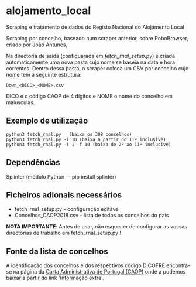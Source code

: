 # alojamento_local

Scraping e tratamento de dados do Registo Nacional do Alojamento Local

Scraping por concelho, baseado num scraper anterior, sobre RoboBrowser, criado por João Antunes, 

Na directoria de saída (configuarada em *fetch_rnal_setup.py*) é criada automaticamente uma nova pasta cujo nome se baseia na data e hora correntes. Dentro dessa pasta, o scraper coloca um CSV por concelho cujo nome tem a seguinte estrutura:

    Down_<DICO>_<NOME>.csv
  
DICO é o código CAOP de 4 dígitos e NOME o nome do concelho em maiusculas. 

## Exemplo de utilização
   
    python3 fetch_rnal.py   (baixa os 308 concelhos)
    python3 fetch_rnal.py -i 10 (baixa a partir do 11º inclusive)
    python3 fetch_rnal.py -i 1 -f 10 (baixa do 2º ao 11º inclusive)

## Dependências

Splinter (módulo Python -- pip install splinter)

## Ficheiros adionais necessários

- fetch_rnal_setup.py - configuração editável
- Concelhos_CAOP2018.csv - lista de todos os concelhos do país

**NOTA IMPORTANTE**:
Antes de usar, não esquecer de configurar as vossas directorias 
de trabalho em fetch_rnal_setup.py !

## Fonte da lista de concelhos

A identificação dos concelhos e dos respectivos código DICOFRE
encontra-se na página da [Carta Administrativa de Portugal (CAOP)](http://www.dgterritorio.pt/cartografia_e_geodesia/cartografia/carta_administrativa_oficial_de_portugal_caop/caop__download_/carta_administrativa_oficial_de_portugal___versao_2018__em_vigor_) onde a podemos baixar a partir do link 'Informação extra'.

